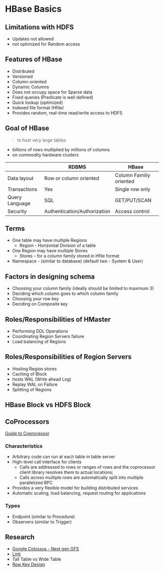 # HBase Basics

## Limitations with HDFS

* Updates not allowed
* not optimized for Random access

## Features of HBase

* Distributed
* Versioned
* Column-oriented
* Dynamic Columns
* Does not occupy space for Sparse data
* Fixed queries (Predicate is well defined)
* Quick lookup (optimized)
* Indexed file format (Hfile)
* Provides random, real-time read/write access to HDFS

## Goal of HBase

> to host very large tables

* billions of rows multiplied by millions of columns
* on commodity hardware clusters

|   |RDBMS|HBase|
|---|---|---|
|Data layout|Row or column oriented|Column Familiy oriented|
|Transactions|Yes|Single row only|
|Query Language|SQL|GET/PUT/SCAN|
|Security|Authentication/Authorization|Access control

## Terms

* One table may have multiple Regions
  * Region - Horizontal Division of a table
* One Region may have multiple Stores
  * Stores - for a column family stored in Hfile format
* Namespace - (similar to database) (default two - System & User)

## Factors in designing schema

* Choosing your column family (ideally should be limited to maximum 3)
* Deciding which column goes to which column family
* Choosing your row key
* Deciding on Composite key

## Roles/Responsibilities of HMaster

* Performing DDL Operations
* Coordinating Region Servers failure
* Load balancing of Regions

## Roles/Responsibilities of Region Servers

* Hosting Region stores
* Caching of Block
* hosts WAL (Write ahead Log)
* Replay WAL on Failure
* Splitting of Regions

## HBase Block vs HDFS Block

## CoProcessors

[Guide to Coprocessor](https://blogs.apache.org/hbase/entry/coprocessor_introduction)

### Characteristics

* Arbitrary code can run at each table in table server
* High-level call interface for clients
  * Calls are addressed to rows or ranges of rows and the coprocessor client library resolves them to actual locations;
  * Calls across multiple rows are automatically split into multiple parallelized RPC
* Provides a very flexible model for building distributed services
* Automatic scaling, load balancing, request routing for applications

### Types

* Endpoint (similar to Procedure)
* Observers (similar to Trigger)

## Research

* [Google Colossus - Next gen GFS](http://highscalability.com/blog/2010/9/11/googles-colossus-makes-search-real-time-by-dumping-mapreduce.htm)
* [Link](https://hortonworks.com/blog/apache-hbase-region-splitting-and-merging/)
* Tall Table vs Wide Table
* [Row Key Design](http://hbase.apache.org/0.94/book/rowkey.design.html)